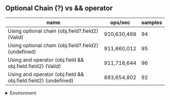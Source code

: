 ## Optional Chain (?) vs && operator

|name|ops/sec|samples|
|-|-|-|
|Using optional chain (obj.field?.field2) (Valid)|910,630,468|94|
|Using optional chain (obj.field?.field2) (undefined)|911,660,012|95|
|Using and operator (obj.field && obj.field.field2) (Valid)|911,718,644|96|
|Using and operator (obj.field && obj.field.field2) (undefined)|883,654,802|92|


<details>
<summary>Environment</summary>

* __Machine:__ linux x64 | 4 vCPUs | 15.2GB Mem
* __Run:__ Fri May 03 2024 23:00:35 GMT+0000 (Coordinated Universal Time)
</details>

<!--
{"environment":{"platform":"linux","arch":"x64","cpus":4,"totalMemory":15.245216369628906},"benchmarks":[{"name":"Using optional chain (obj.field?.field2) (Valid)","opsSec":910630467.6779568,"samples":6},{"name":"Using optional chain (obj.field?.field2) (undefined)","opsSec":911660012.3299183,"samples":7},{"name":"Using and operator (obj.field && obj.field.field2) (Valid)","opsSec":911718643.8651503,"samples":7},{"name":"Using and operator (obj.field && obj.field.field2) (undefined)","opsSec":883654801.6261408,"samples":6}]}-->

